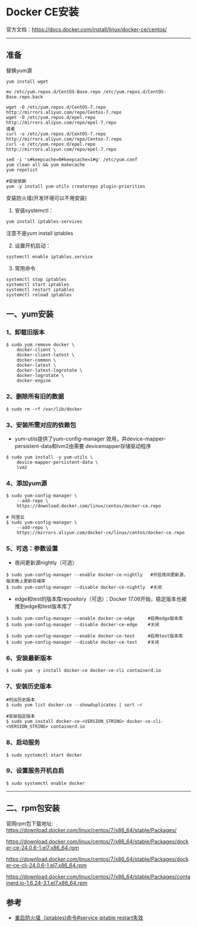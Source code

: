 # Docker CE安装

官方文档：https://docs.docker.com/install/linux/docker-ce/centos/

---
## 准备

替换yum源

```shell
yum install wget

mv /etc/yum.repos.d/CentOS-Base.repo /etc/yum.repos.d/CentOS-Base.repo.back

wget -O /etc/yum.repos.d/CentOS-7.repo http://mirrors.aliyun.com/repo/Centos-7.repo
wget -O /etc/yum.repos.d/epel.repo http://mirrors.aliyun.com/repo/epel-7.repo
或者
curl -o /etc/yum.repos.d/CentOS-7.repo http://mirrors.aliyun.com/repo/Centos-7.repo
curl -o /etc/yum.repos.d/epel.repo http://mirrors.aliyun.com/repo/epel-7.repo

sed -i 's#keepcache=0#keepcache=1#g' /etc/yum.conf
yum clean all && yum makecache
yum repolist

#安装依赖
yum -y install yum-utils createrepo plugin-priorities
```



安装防火墙(开发环境可以不用安装)
1. 安装systemctl：
```shell
yum install iptables-services
```
注意不是yum install iptables

2. 设置开机启动：
```shell
systemctl enable iptables.service
```

3. 常用命令
```shell
systemctl stop iptables
systemctl start iptables
systemctl restart iptables
systemctl reload iptables
```


## 一、yum安装
### 1、卸载旧版本
```shell script
$ sudo yum remove docker \
    docker-client \
    docker-client-latest \
    docker-common \
    docker-latest \
    docker-latest-logrotate \
    docker-logrotate \
    docker-engine
```

### 2、删除所有旧的数据
```shell script
$ sudo rm -rf /var/lib/docker
```

### 3、安装所需对应的依赖包
* yum-utils提供了yum-config-manager 效用，并device-mapper-persistent-data和lvm2由需要 devicemapper存储驱动程序
```shell script
$ sudo yum install -y yum-utils \
    device-mapper-persistent-data \
    lvm2
```

### 4、添加yum源
```shell script
$ sudo yum-config-manager \
    --add-repo \
    https://download.docker.com/linux/centos/docker-ce.repo
    
# 阿里云
$ sudo yum-config-manager \
    --add-repo \
    https://mirrors.aliyun.com/docker-ce/linux/centos/docker-ce.repo
```

### 5、可选：参数设置
* 夜间更新源nightly（可选）
```shell script
$ sudo yum-config-manager --enable docker-ce-nightly   #开启夜间更新源，每天晚上更新存储库
$ sudo yum-config-manager --disable docker-ce-nightly  #关闭
```

* edge和test的版本库repository（可选）：Docker 17.06开始，稳定版本也被推到edge和test版本库了
```shell script
$ sudo yum-config-manager --enable docker-ce-edge     #启用edge版本库
$ sudo yum-config-manager --disable docker-ce-edge    #关闭

$ sudo yum-config-manager --enable docker-ce-test     #启用test版本库
$ sudo yum-config-manager --disable docker-ce-test    #关闭
```

### 6、安装最新版本
```shell script
$ sudo yum -y install docker-ce docker-ce-cli containerd.io
```

### 7、安装历史版本
```shell script
#列出历史版本
$ sudo yum list docker-ce --showduplicates | sort –r

#安装指定版本
$ sudo yum install docker-ce-<VERSION_STRING> docker-ce-cli-<VERSION_STRING> containerd.io
```

### 8、启动服务
```shell script
$ sudo systemctl start docker
```

### 9、设置服务开机自启
```shell script
$ sudo systemctl enable docker
```


---
## 二、rpm包安装
官网rpm包下载地址:
https://download.docker.com/linux/centos/7/x86_64/stable/Packages/



https://download.docker.com/linux/centos/7/x86_64/stable/Packages/docker-ce-24.0.6-1.el7.x86_64.rpm

https://download.docker.com/linux/centos/7/x86_64/stable/Packages/docker-ce-cli-24.0.6-1.el7.x86_64.rpm

https://download.docker.com/linux/centos/7/x86_64/stable/Packages/containerd.io-1.6.24-3.1.el7.x86_64.rpm


## 参考
* [重启防火墙（iptables)命令#service iptable restart失效](https://www.cnblogs.com/manmanchanglu/p/12167510.html)